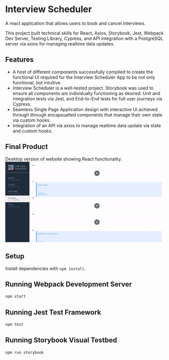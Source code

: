 # Interview Scheduler

A react application that allows users to book and cancel interviews.

This project built technical skills for React, Axios, Storybook, Jest, Webpack Dev Server, Testing Library, Cypress, and API integration with a PostgreSQL server via axios for managing realtime data updates.

## Features

- A host of different components successfully compiled to create the functional UI required for the Interview Scheduler App to be not only functional, but intuitive.
- Interview Scheduler is a well-tested project. Storybook was used to ensure all components are individually functioning as desired. Unit and integration tests via Jest, and End-to-End tests for full user journeys via Cypress.
- Seamless Single Page Application design with interactive UI achieved through  through encapsualted components that manage their own state via custom hooks.
- Integration of an API via axios to manage realtime data update via state and custom hooks.

## Final Product

Desktop version of website showing React functionality.
!["Desktop version of website"](https://raw.githubusercontent.com/christopherdegroot/scheduler/master/docs/Scheduler.gif)


## Setup

Install dependencies with `npm install`.

## Running Webpack Development Server

```sh
npm start
```

## Running Jest Test Framework

```sh
npm test
```

## Running Storybook Visual Testbed

```sh
npm run storybook
```
